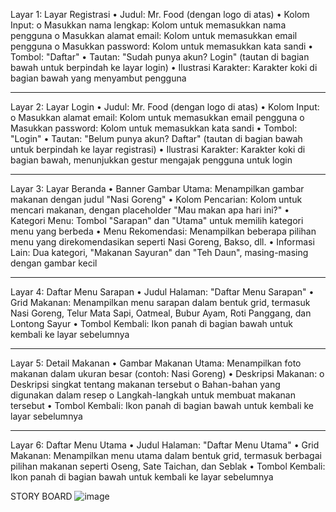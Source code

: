Layar 1: Layar Registrasi
•	Judul: Mr. Food (dengan logo di atas)
•	Kolom Input:
o	Masukkan nama lengkap: Kolom untuk memasukkan nama pengguna
o	Masukkan alamat email: Kolom untuk memasukkan email pengguna
o	Masukkan password: Kolom untuk memasukkan kata sandi
•	Tombol: "Daftar"
•	Tautan: "Sudah punya akun? Login" (tautan di bagian bawah untuk berpindah ke layar login)
•	Ilustrasi Karakter: Karakter koki di bagian bawah yang menyambut pengguna
________________________________________
Layar 2: Layar Login
•	Judul: Mr. Food (dengan logo di atas)
•	Kolom Input:
o	Masukkan alamat email: Kolom untuk memasukkan email pengguna
o	Masukkan password: Kolom untuk memasukkan kata sandi
•	Tombol: "Login"
•	Tautan: "Belum punya akun? Daftar" (tautan di bagian bawah untuk berpindah ke layar registrasi)
•	Ilustrasi Karakter: Karakter koki di bagian bawah, menunjukkan gestur mengajak pengguna untuk login
________________________________________
Layar 3: Layar Beranda
•	Banner Gambar Utama: Menampilkan gambar makanan dengan judul "Nasi Goreng"
•	Kolom Pencarian: Kolom untuk mencari makanan, dengan placeholder "Mau makan apa hari ini?"
•	Kategori Menu: Tombol "Sarapan" dan "Utama" untuk memilih kategori menu yang berbeda
•	Menu Rekomendasi: Menampilkan beberapa pilihan menu yang direkomendasikan seperti Nasi Goreng, Bakso, dll.
•	Informasi Lain: Dua kategori, "Makanan Sayuran" dan "Teh Daun", masing-masing dengan gambar kecil
________________________________________
Layar 4: Daftar Menu Sarapan
•	Judul Halaman: "Daftar Menu Sarapan"
•	Grid Makanan: Menampilkan menu sarapan dalam bentuk grid, termasuk Nasi Goreng, Telur Mata Sapi, Oatmeal, Bubur Ayam, Roti Panggang, dan Lontong Sayur
•	Tombol Kembali: Ikon panah di bagian bawah untuk kembali ke layar sebelumnya
________________________________________
Layar 5: Detail Makanan
•	Gambar Makanan Utama: Menampilkan foto makanan dalam ukuran besar (contoh: Nasi Goreng)
•	Deskripsi Makanan:
o	Deskripsi singkat tentang makanan tersebut
o	Bahan-bahan yang digunakan dalam resep
o	Langkah-langkah untuk membuat makanan tersebut
•	Tombol Kembali: Ikon panah di bagian bawah untuk kembali ke layar sebelumnya
________________________________________
Layar 6: Daftar Menu Utama
•	Judul Halaman: "Daftar Menu Utama"
•	Grid Makanan: Menampilkan menu utama dalam bentuk grid, termasuk berbagai pilihan makanan seperti Oseng, Sate Taichan, dan Seblak
•	Tombol Kembali: Ikon panah di bagian bawah untuk kembali ke layar sebelumnya

STORY BOARD
![image](https://github.com/user-attachments/assets/daaab061-0da3-4a71-a146-c4a4f0445d8f)

